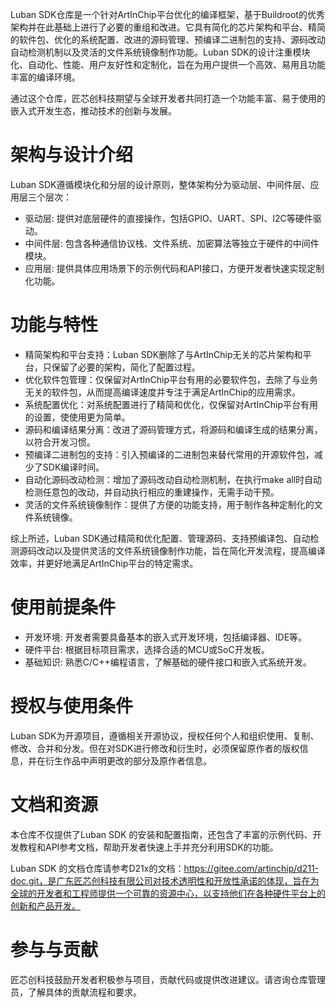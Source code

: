 Luban SDK仓库是一个针对ArtInChip平台优化的编译框架，基于Buildroot的优秀架构并在此基础上进行了必要的重组和改进。它具有简化的芯片架构和平台、精简的软件包、优化的系统配置、改进的源码管理、预编译二进制包的支持、源码改动自动检测机制以及灵活的文件系统镜像制作功能。Luban SDK的设计注重模块化、自动化、性能、用户友好性和定制化，旨在为用户提供一个高效、易用且功能丰富的编译环境。

通过这个仓库，匠芯创科技期望与全球开发者共同打造一个功能丰富、易于使用的嵌入式开发生态，推动技术的创新与发展。

# 架构与设计介绍
Luban SDK遵循模块化和分层的设计原则，整体架构分为驱动层、中间件层、应用层三个层次：
	
- 驱动层: 提供对底层硬件的直接操作，包括GPIO、UART、SPI、I2C等硬件驱动。
- 中间件层: 包含各种通信协议栈、文件系统、加密算法等独立于硬件的中间件模块。
- 应用层: 提供具体应用场景下的示例代码和API接口，方便开发者快速实现定制化功能。

# 功能与特性
- 精简架构和平台支持：Luban SDK删除了与ArtInChip无关的芯片架构和平台，只保留了必要的架构，简化了配置过程。
- 优化软件包管理：仅保留对ArtInChip平台有用的必要软件包，去除了与业务无关的软件包，从而提高编译速度并专注于满足ArtInChip的应用需求。
- 系统配置优化：对系统配置进行了精简和优化，仅保留对ArtInChip平台有用的设置，使使用更为简单。
- 源码和编译结果分离：改进了源码管理方式，将源码和编译生成的结果分离，以符合开发习惯。
- 预编译二进制包的支持：引入预编译的二进制包来替代常用的开源软件包，减少了SDK编译时间。
- 自动化源码改动检测：增加了源码改动自动检测机制，在执行make all时自动检测任意包的改动，并自动执行相应的重建操作，无需手动干预。
- 灵活的文件系统镜像制作：提供了方便的功能支持，用于制作各种定制化的文件系统镜像。

综上所述，Luban SDK通过精简和优化配置、管理源码、支持预编译包、自动检测源码改动以及提供灵活的文件系统镜像制作功能，旨在简化开发流程，提高编译效率，并更好地满足ArtInChip平台的特定需求。

# 使用前提条件
- 开发环境: 开发者需要具备基本的嵌入式开发环境，包括编译器、IDE等。
- 硬件平台: 根据目标项目需求，选择合适的MCU或SoC开发板。
- 基础知识: 熟悉C/C++编程语言，了解基础的硬件接口和嵌入式系统开发。

# 授权与使用条件
Luban SDK为开源项目，遵循相关开源协议，授权任何个人和组织使用、复制、修改、合并和分发。但在对SDK进行修改和衍生时，必须保留原作者的版权信息，并在衍生作品中声明更改的部分及原作者信息。

# 文档和资源
本仓库不仅提供了Luban SDK 的安装和配置指南，还包含了丰富的示例代码、开发教程和API参考文档，帮助开发者快速上手并充分利用SDK的功能。

Luban SDK 的文档仓库请参考D21x的文档：https://gitee.com/artinchip/d211-doc.git，是广东匠芯创科技有限公司对技术透明性和开放性承诺的体现，旨在为全球的开发者和工程师提供一个可靠的资源中心，以支持他们在各种硬件平台上的创新和产品开发。

# 参与与贡献
匠芯创科技鼓励开发者积极参与项目，贡献代码或提供改进建议。请咨询仓库管理员，了解具体的贡献流程和要求。




